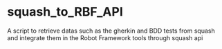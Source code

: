# squash_to_RBF_API
A script to retrieve datas such as the gherkin and BDD tests from squash and integrate them in the Robot Framework tools through squash api
